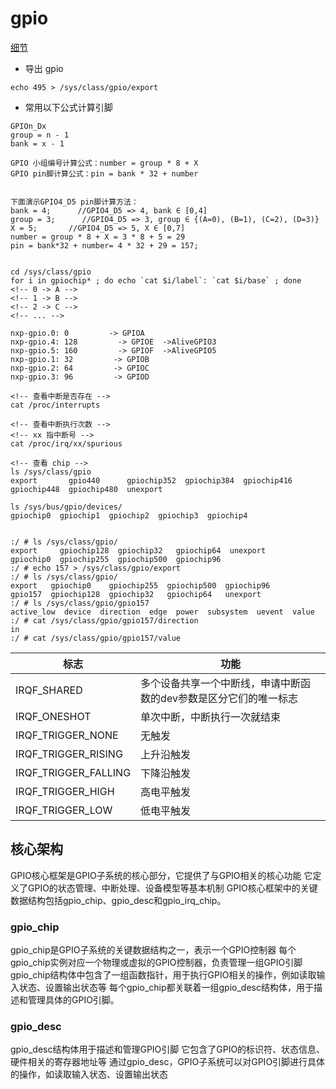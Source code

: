 # gpio

[细节](https://www.cnblogs.com/TaXueWuYun/p/15452253.html)

- 导出 gpio
```shell
echo 495 > /sys/class/gpio/export
```

- 常用以下公式计算引脚
```shell
GPIOn_Dx 
group = n - 1
bank = x - 1

GPIO 小组编号计算公式：number = group * 8 + X
GPIO pin脚计算公式：pin = bank * 32 + number


下面演示GPIO4_D5 pin脚计算方法：
bank = 4;      //GPIO4_D5 => 4, bank ∈ [0,4]
group = 3;      //GPIO4_D5 => 3, group ∈ {(A=0), (B=1), (C=2), (D=3)}
X = 5;       //GPIO4_D5 => 5, X ∈ [0,7]
number = group * 8 + X = 3 * 8 + 5 = 29
pin = bank*32 + number= 4 * 32 + 29 = 157;


cd /sys/class/gpio
for i in gpiochip* ; do echo `cat $i/label`: `cat $i/base` ; done
<!-- 0 -> A -->
<!-- 1 -> B -->
<!-- 2 -> C -->
<!-- ... -->

nxp-gpio.0: 0         -> GPIOA
nxp-gpio.4: 128         -> GPIOE  ->AliveGPIO3
nxp-gpio.5: 160         -> GPIOF  ->AliveGPIO5
nxp-gpio.1: 32         -> GPIOB
nxp-gpio.2: 64         -> GPIOC
nxp-gpio.3: 96         -> GPIOD
```

```shell
<!-- 查看中断是否存在 -->
cat /proc/interrupts

<!-- 查看中断执行次数 -->
<!-- xx 指中断号 -->
cat /proc/irq/xx/spurious

<!-- 查看 chip -->
ls /sys/class/gpio
export       gpio440      gpiochip352  gpiochip384  gpiochip416  gpiochip448  gpiochip480  unexport

ls /sys/bus/gpio/devices/
gpiochip0  gpiochip1  gpiochip2  gpiochip3  gpiochip4


:/ # ls /sys/class/gpio/
export     gpiochip128  gpiochip32   gpiochip64  unexport
gpiochip0  gpiochip255  gpiochip500  gpiochip96
:/ # echo 157 > /sys/class/gpio/export
:/ # ls /sys/class/gpio/
export   gpiochip0    gpiochip255  gpiochip500  gpiochip96
gpio157  gpiochip128  gpiochip32   gpiochip64   unexport
:/ # ls /sys/class/gpio/gpio157
active_low  device  direction  edge  power  subsystem  uevent  value
:/ # cat /sys/class/gpio/gpio157/direction
in
:/ # cat /sys/class/gpio/gpio157/value
```


|标志|功能|
|---|---|
|IRQF_SHARED|多个设备共享一个中断线，申请中断函数的dev参数是区分它们的唯一标志|
|IRQF_ONESHOT|单次中断，中断执行一次就结束|
|IRQF_TRIGGER_NONE|无触发|
|IRQF_TRIGGER_RISING|上升沿触发|
|IRQF_TRIGGER_FALLING|下降沿触发|
|IRQF_TRIGGER_HIGH|高电平触发|
|IRQF_TRIGGER_LOW|低电平触发|


## 核心架构
GPIO核心框架是GPIO子系统的核心部分，它提供了与GPIO相关的核心功能
它定义了GPIO的状态管理、中断处理、设备模型等基本机制
GPIO核心框架中的关键数据结构包括gpio_chip、gpio_desc和gpio_irq_chip。

### gpio_chip
gpio_chip是GPIO子系统的关键数据结构之一，表示一个GPIO控制器
每个gpio_chip实例对应一个物理或虚拟的GPIO控制器，负责管理一组GPIO引脚
gpio_chip结构体中包含了一组函数指针，用于执行GPIO相关的操作，例如读取输入状态、设置输出状态等
每个gpio_chip都关联着一组gpio_desc结构体，用于描述和管理具体的GPIO引脚。

### gpio_desc
gpio_desc结构体用于描述和管理GPIO引脚
它包含了GPIO的标识符、状态信息、硬件相关的寄存器地址等
通过gpio_desc，GPIO子系统可以对GPIO引脚进行具体的操作，如读取输入状态、设置输出状态
